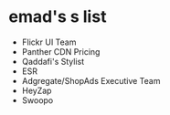 emad's s list
=============

- Flickr UI Team
- Panther CDN Pricing
- Qaddafi's Stylist
- ESR
- Adgregate/ShopAds Executive Team
- HeyZap
- Swoopo
